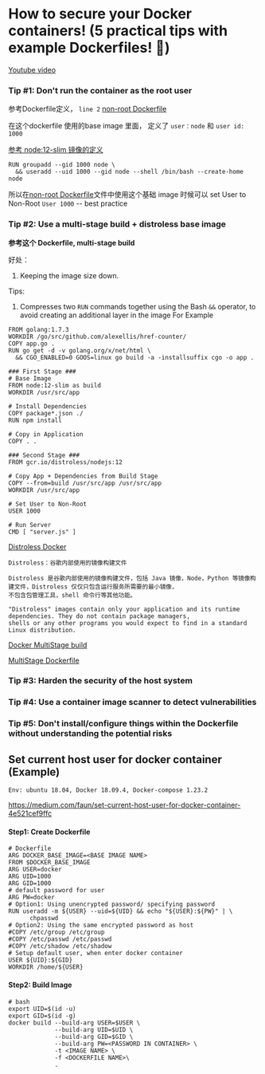 # How to secure your Docker containers! (5 practical tips with example Dockerfiles! 🐳)

[Youtube video](https://www.youtube.com/watch?v=JE2PJbbpjsM "example video")

### Tip #1: Don't run the container as the root user

参考Dockerfile定义， `line 2` [non-root Dockerfile](Dockerfile.non-root "example") 

在这个dockerfile 使用的base image 里面， 定义了 `user：node` 和 `user id: 1000`

[参考 node:12-slim 镜像的定义](https://github.com/nodejs/docker-node/blob/31246f5f779cafa0930a1db04bd00d875d6a940d/12/stretch-slim/Dockerfile "定义了基础image的 user")

```
RUN groupadd --gid 1000 node \
  && useradd --uid 1000 --gid node --shell /bin/bash --create-home node
```

所以在[non-root Dockerfile](Dockerfile.non-root "example")文件中使用这个基础 image 时候可以 set User to Non-Root `User 1000` -- best practice


### Tip #2: Use a multi-stage build + distroless base image

**参考这个 Dockerfile, multi-stage build**

好处： 
1. Keeping the image size down. 

Tips: 
1. Compresses two `RUN` commands together using the Bash `&&` operator, to avoid creating an additional layer in the image
For Example
```
FROM golang:1.7.3
WORKDIR /go/src/github.com/alexellis/href-counter/
COPY app.go .
RUN go get -d -v golang.org/x/net/html \
  && CGO_ENABLED=0 GOOS=linux go build -a -installsuffix cgo -o app .
``` 

```
### First Stage ###
# Base Image
FROM node:12-slim as build
WORKDIR /usr/src/app

# Install Dependencies
COPY package*.json ./
RUN npm install

# Copy in Application
COPY . .

### Second Stage ###
FROM gcr.io/distroless/nodejs:12

# Copy App + Dependencies from Build Stage
COPY --from=build /usr/src/app /usr/src/app
WORKDIR /usr/src/app

# Set User to Non-Root
USER 1000

# Run Server
CMD [ "server.js" ]
```

[Distroless Docker](https://www.youtube.com/watch?v=lviLZFciDv4 "2017 swampUP Sessions | Distroless Docker: Containerizing Apps, not VMs - Matthew Moore")

```
Distroless：谷歌内部使用的镜像构建文件

Distroless 是谷歌内部使用的镜像构建文件，包括 Java 镜像，Node，Python 等镜像构建文件，Distroless 仅仅只包含运行服务所需要的最小镜像，
不包含包管理工具，shell 命令行等其他功能。

"Distroless" images contain only your application and its runtime dependencies. They do not contain package managers, 
shells or any other programs you would expect to find in a standard Linux distribution.
```

[Docker MultiStage build](https://docs.docker.com/develop/develop-images/multistage-build/ "multi stage")

[MultiStage Dockerfile](Dockerfile.distroless "example")

### Tip #3: Harden the security of the host system

### Tip #4: Use a container image scanner to detect vulnerabilities

### Tip #5: Don't install/configure things within the Dockerfile without understanding the potential risks


## Set current host user for docker container (Example)

`Env: ubuntu 18.04, Docker 18.09.4, Docker-compose 1.23.2`

https://medium.com/faun/set-current-host-user-for-docker-container-4e521cef9ffc

#### Step1: Create Dockerfile
```
# Dockerfile
ARG DOCKER_BASE_IMAGE=<BASE IMAGE NAME>
FROM $DOCKER_BASE_IMAGE
ARG USER=docker
ARG UID=1000
ARG GID=1000
# default password for user
ARG PW=docker
# Option1: Using unencrypted password/ specifying password
RUN useradd -m ${USER} --uid=${UID} && echo "${USER}:${PW}" | \
      chpasswd
# Option2: Using the same encrypted password as host
#COPY /etc/group /etc/group 
#COPY /etc/passwd /etc/passwd
#COPY /etc/shadow /etc/shadow
# Setup default user, when enter docker container
USER ${UID}:${GID}
WORKDIR /home/${USER}
```

#### Step2: Build Image 
```
# bash
export UID=$(id -u)
export GID=$(id -g)
docker build --build-arg USER=$USER \
             --build-arg UID=$UID \
             --build-arg GID=$GID \
             --build-arg PW=<PASSWORD IN CONTAINER> \
             -t <IMAGE NAME> \
             -f <DOCKERFILE NAME>\
             .
```

